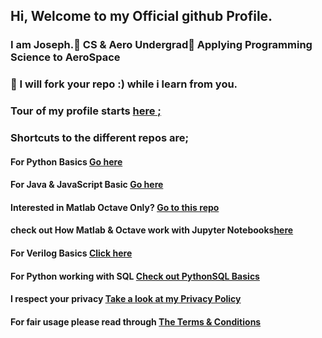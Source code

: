 ##  Hi, Welcome to my Official github Profile.

 ### **I am Joseph**.👀 CS & Aero Undergrad👋 Applying Programming Science to AeroSpace

  ### 🌱  I will fork your repo :) while i learn from you.

  ###  Tour of my profile starts <a href="https://github.com/josephkb87">here ;</a> 

 ###  Shortcuts to the different repos are; 

 ####   For Python Basics  <a href="https://github.com/josephkb87/PythonBasics"> Go here</a> 

 ####  For Java & JavaScript Basic <a href="https://github.com/josephkb87/Java_JS_Basics_n_Projects">Go here</a> 

  ####  Interested in Matlab Octave Only? <a href="https://github.com/josephkb87/Matlab_Octave">Go to this repo</a> 

  ####  check out How Matlab & Octave work with Jupyter Notebooks<a href="https://github.com/josephkb87/JuMatOct">here</a> 

  #### For Verilog Basics <a href="https://github.com/josephkb87/VerilogBasics">Click here </a> 

####   For Python working with SQL <a href="https://github.com/josephkb87/PySQLDB">Check out PythonSQL Basics</a> 
 

####  I respect your privacy <a href="https://www.privacypolicygenerator.info/">Take a look at my Privacy Policy</a> 
  
  #### For fair usage please read through <a href="https://www.termsandconditionsgenerator.com/live.php?token=KlLRN36WWN5xtwgjex6GHzRi595mJs7U">The Terms & Conditions</a> 

  <!---
  josephkb87/josephkb87 is a ✨ special ✨ repository because its `README.md` (this file) appears on your GitHub profile.
  You can click the Preview link to take a look at your changes.
  --->



